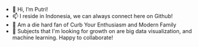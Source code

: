 - 👋 Hi, I’m Putri!
- 📫 I reside in Indonesia, we can always connect here on Github!
- 👀 Am a die hard fan of Curb Your Enthusiasm and Modern Family
- 🌱 Subjects that I'm looking for growth on are big data visualization, and machine learning. Happy to collaborate!

<!---
dwiputris/dwiputris is a ✨ special ✨ repository because its `README.md` (this file) appears on your GitHub profile.
You can click the Preview link to take a look at your changes.
--->
